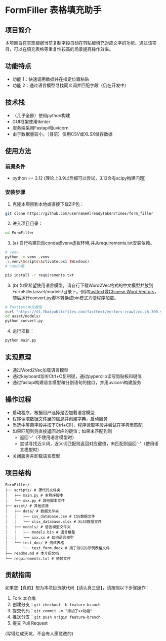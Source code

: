 # FormFiller 表格填充助手

## 项目简介
本项目旨在实现根据当前复制字段自动在剪贴板填充对应文字的功能。通过该项目，可以在填充表格等重复性较高的场景提高操作效率。

## 功能特点
- 功能 1：快速调用数据并在指定位置粘贴
- 功能 2：通过语言模型寻找同义词并匹配字段（仍在开发中）

## 技术栈
- （几乎全部）使用python构建
- GUI框架使用tkinter
- 服务端采用Fastapi和uvicorn
- 由于数据量较小，（目前）仅用CSV或XLSX储存数据

## 使用方法

### 前提条件
- python == 3.12
(理论上3.9以后都可以尝试，3.13会有scipy构建问题)

### 安装步骤
1. 克隆本项目到本地或直接下载ZIP包：

```bash
git clone https://github.com/usernameAlreadyTaken7Times/form_filler
```

2. 进入项目目录：

```bash
cd FormFiller
```

3. (a) 自行构建启动conda或venv虚拟环境,并从requirements.txt安装依赖。

```bash
# venv
python -m venv .venv
.\.venv\Scripts\Activate.ps1 (Windows)
# conda略
```

```bash
pip install -r requirements.txt
```

3. (b) 如果希望使用语言模型，请自行下载Word2Vec格式的中文模型并放到FormFiller/asset/models/目录下。例如[fasttext](lhttps://fasttext.cc/)或[Chinese Word Vectors](https://github.com/Embedding/Chinese-Word-Vectors)，随后运行convert.py脚本转换成bin模式方便程序加载。

```bash
# fasttext中文模型
curl "https://dl.fbaipublicfiles.com/fasttext/vectors-crawl/cc.zh.300.vec.gz"
cd asset/models/
python convert.py
```

4. 运行项目：

```bash
python main.py
```
## 实现原理
- 通过Word2Vec加载语言模型
- 通过keyboard监听Ctrl+C复制键，通过pyperclip读写剪贴板和键值
- 通过fastapi构建语言模型和分割语句的接口，并用uvicorn构建服务


## 操作过程
- 启动程序，根据用户选择是否加载语言模型
- 程序读取数据文件里的信息并创建字典，启动服务
- 当选中屏幕字段并按下Ctrl+C时，程序读取字段并尝试在字典里匹配
- 如果匹配到则直接返回对应的键值；如果未匹配到则
    - 返回'-'（不使用语言模型时）
    - 尝试寻找近义词，近义词匹配则返回对应键值，未匹配则返回'-'（使用语言模型时）
- 关闭服务并卸载语言模型

## 项目结构

```
FormFiller/
├── scripts/ # 源代码文件夹
│   ├── main.py # 主程序脚本
│   └── xxx.py # 其他脚本文件
├── asset/ # 其他资源
│   ├── data/ # 数据文件夹
│   │   ├── csv_database.csv # CSV数据文件
│   │   └── xlsx_database.xlsx # XLSX数据文件
│   ├── models/ # 语言模型文件夹
│   │   ├── models.bin # 语言模型
│   │   └── xxx.xx # 其他语言模型
│   └── test_doc/ # 测试表格
│       └── test_form.docx # 用于测试的示例表格文件
├── readme.md # 本介绍文档
└── requirements.txt # 依赖文件
```

## 贡献指南
如果您【真的】想为本项目贡献代码【请认真三思】，请按照以下步骤操作：
1. Fork 本仓库
2. 创建分支：`git checkout -b feature-branch`
3. 提交代码：`git commit -m "添加了xx功能"`
4. 推送分支：`git push origin feature-branch`
5. 提交 Pull Request

(写得烂成天坑，不会有人愿意改的)